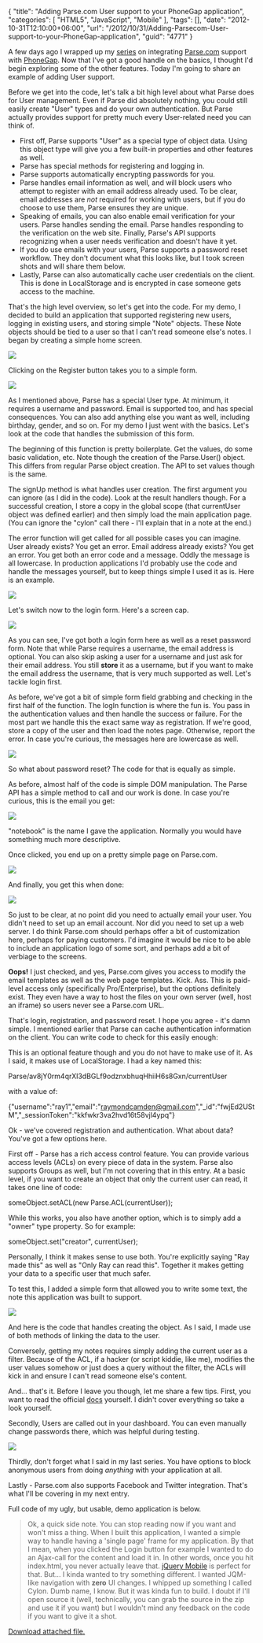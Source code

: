 {
	"title": "Adding Parse.com User support to your PhoneGap application",
	"categories": [
		"HTML5",
		"JavaScript",
		"Mobile"
	],
	"tags": [],
	"date": "2012-10-31T12:10:00+06:00",
	"url": "/2012/10/31/Adding-Parsecom-User-support-to-your-PhoneGap-application",
	"guid": "4771"
}

A few days ago I wrapped up my <a href="http://www.raymondcamden.com/index.cfm/2012/10/24/Building-a-Parsecom-Enabled-PhoneGap-App--Part-5">series</a> on integrating <a href="http://www.parse.com">Parse.com</a> support with <a href="http://www.phonegap.com">PhoneGap</a>. Now that I've got a good handle on the basics, I thought I'd begin exploring some of the other features. Today I'm going to share an example of adding User support.
<!--more-->
Before we get into the code, let's talk a bit high level about what Parse does for User management. Even if Parse did absolutely nothing, you could still easily create "User" types and do your own authentication. But Parse actually provides support for pretty much every User-related need you can think of.

<ul>
<li>First off, Parse supports "User" as a special type of object data. Using this object type will give you a few built-in properties and other features as well.
<li>Parse has special methods for registering and logging in.
<li>Parse supports automatically encrypting passwords for you. 
<li>Parse handles email information as well, and will block users who attempt to register with an email address already used. To be clear, email addresses are <i>not</i> required for working with users, but if you do choose to use them, Parse ensures they are unique.
<li>Speaking of emails, you can also enable email verification for your users. Parse handles sending the email. Parse handles responding to the verification on the web site. Finally, Parse's API supports recognizing when a user needs verification and doesn't have it yet. 
<li>If you do use emails with your users, Parse supports a password reset workflow. They don't document what this looks like, but I took screen shots and will share them below.
<li>Lastly, Parse can also automatically cache user credentials on the client. This is done in LocalStorage and is encrypted in case someone gets access to the machine.
</ul>

That's the high level overview, so let's get into the code. For my demo, I decided to build an application that supported registering new users, logging in existing users, and storing simple "Note" objects. These Note objects should be tied to a user so that I can't read someone else's notes. I began by creating a simple home screen.

<img src="https://static.raymondcamden.com/images/ScreenClip151.png" />

Clicking on the Register button takes you to a simple form.

<img src="https://static.raymondcamden.com/images/ScreenClip152.png" />

As I mentioned above, Parse has a special User type. At minimum, it requires a username and password. Email is supported too, and has special consequences. You can also add anything else you want as well, including birthday, gender, and so on. For my demo I just went with the basics. Let's look at the code that handles the submission of this form.

<script src="https://gist.github.com/3987793.js?file=gistfile1.js"></script>

The beginning of this function is pretty boilerplate. Get the values, do some basic validation, etc. Note though the creation of the Parse.User() object. This differs from regular Parse object creation. The API to set values though is the same. 

The signUp method is what handles user creation. The first argument you can ignore (as I did in the code). Look at the result handlers though. For a successful creation, I store a copy in the global scope (that currentUser object was defined earlier) and then simply load the main application page. (You can ignore the "cylon" call there - I'll explain that in a note at the end.)

The error function will get called for all possible cases you can imagine. User already exists? You get an error. Email address already exists? You get an error. You get both an error code and a message. Oddly the message is all lowercase. In production applications I'd probably use the code and handle the messages yourself, but to keep things simple I used it as is. Here is an example.

<img src="https://static.raymondcamden.com/images/ScreenClip153.png" />

Let's switch now to the login form. Here's a screen cap. 

<img src="https://static.raymondcamden.com/images/ScreenClip154.png" />

As you can see, I've got both a login form here as well as a reset password form. Note that while Parse requires a username, the email address is optional. You can also skip asking a user for a username and just ask for their email address. You still <b>store</b> it as a username, but if you want to make the email address the username, that is very much supported as well. Let's tackle login first.

<script src="https://gist.github.com/3987855.js?file=gistfile1.js"></script>

As before, we've got a bit of simple form field grabbing and checking in the first half of the function. The logIn function is where the fun is. You pass in the authentication values and then handle the success or failure. For the most part we handle this the exact same way as registration. If we're good, store a copy of the user and then load the notes page. Otherwise, report the error. In case you're curious, the messages here are lowercase as well.

<img src="https://static.raymondcamden.com/images/ScreenClip155.png" />

So what about password reset? The code for that is equally as simple.

<script src="https://gist.github.com/3987875.js?file=gistfile1.js"></script>

As before, almost half of the code is simple DOM manipulation. The Parse API has a simple method to call and our work is done. In case you're curious, this is the email you get:


<img src="https://static.raymondcamden.com/images/ScreenClip156.png" />

"notebook" is the name I gave the application. Normally you would have something much more descriptive.

Once clicked, you end up on a pretty simple page on Parse.com.

<img src="https://static.raymondcamden.com/images/ScreenClip157.png" />

And finally, you get this when done:

<img src="https://static.raymondcamden.com/images/ScreenClip158.png" />

So just to be clear, at no point did you need to actually email your user. You didn't need to set up an email account. Nor did you need to set up a web server. I do think Parse.com should perhaps offer a bit of customization here, perhaps for paying customers. I'd imagine it would be nice to be able to include an application logo of some sort, and perhaps add a bit of verbiage to the screens.

<b>Oops!</b> I just checked, and yes, Parse.com gives you access to modify the email templates as well as the web page templates. Kick. Ass. This is paid-level access only (specifically Pro/Enterprise), but the options definitely exist. They even have a way to host the files on your own server (well, host an iframe) so users never see a Parse.com URL.

That's login, registration, and password reset. I hope you agree - it's damn simple. I mentioned earlier that Parse can cache authentication information on the client. You can write code to check for this easily enough:

<script src="https://gist.github.com/3987894.js?file=gistfile1.js"></script>

This is an optional feature though and you do not have to make use of it. As I said, it makes use of LocalStorage. I had a key named this:

Parse/av8jY0rm4qrXl3dBGLf9odznxbhuqHhiiH6s8Gxn/currentUser

with a value of:

{"username":"ray1","email":"raymondcamden@gmail.com","_id":"fwjEd2UStM","_sessionToken":"kkfwkr3va2hvd16t58vjl4ypq"}

Ok - we've covered registration and authentication. What about data? You've got a few options here.

First off - Parse has a rich access control feature. You can provide various access levels (ACLs) on every piece of data in the system. Parse also supports Groups as well, but I'm not covering that in this entry. At a basic level, if you want to create an object that only the current user can read, it takes one line of code:

someObject.setACL(new Parse.ACL(currentUser));

While this works, you also have another option, which is to simply add a "owner" type property. So for example:

someObject.set("creator", currentUser);

Personally, I think it makes sense to use both. You're explicitly saying "Ray made this" as well as "Only Ray can read this". Together it makes getting your data to a specific user that much safer. 

To test this, I added a simple form that allowed you to write some text, the note this application was built to support.

<img src="https://static.raymondcamden.com/images/ScreenClip159.png" />

And here is the code that handles creating the object. As I said, I made use of both methods of linking the data to the user.

<script src="https://gist.github.com/3987955.js?file=gistfile1.js"></script>

Conversely, getting  my notes requires simply adding the current user as a filter. Because of the ACL, if a hacker (or script kiddie, like me), modifies the user values somehow or just does a query without the filter, the ACLs will kick in and ensure I can't read someone else's content.

<script src="https://gist.github.com/3987961.js?file=gistfile1.js"></script>

And... that's it. Before I leave you though, let me share a few tips. First, you want to read the official <a href="https://parse.com/docs/js_guide#users">docs</a> yourself. I didn't cover everything so take a look yourself. 

Secondly, Users are called out in your dashboard. You can even manually change passwords there, which was helpful during testing.

<img src="https://static.raymondcamden.com/images/ScreenClip160.png" />

Thirdly, don't forget what I said in my last series. You have options to block anonymous users from doing <i>anything</i> with your application at all. 

Lastly - Parse.com also supports Facebook and Twitter integration. That's what I'll be covering in my next entry.

Full code of my ugly, but usable, demo application is below.

<blockquote>
Ok, a quick side note. You can stop reading now if you want and won't miss a thing. When I built this application, I wanted a simple way to handle having a 'single page' frame for my application. By that I mean, when you clicked the Login button for example I wanted to do an Ajax-call for the content and load it in. In other words, once you hit index.html, you never actually leave that. <a href="http://www.jquerymobile.com">jQuery Mobile</a> is perfect for that. But... I kinda wanted to try something different. I wanted JQM-like navigation with <b>zero</b> UI changes. I whipped up something I called Cylon. Dumb name, I know. But it was kinda fun to build. I doubt if I'll open source it (well, technically, you can grab the source in the zip and use it if you want) but I wouldn't mind any feedback on the code if you want to give it a shot.
</blockquote><p><a href='enclosures/C%3A%5Chosts%5C2012%2Eraymondcamden%2Ecom%5Cenclosures%2Fwww%20%2D%20Copy%2Ezip'>Download attached file.</a></p>